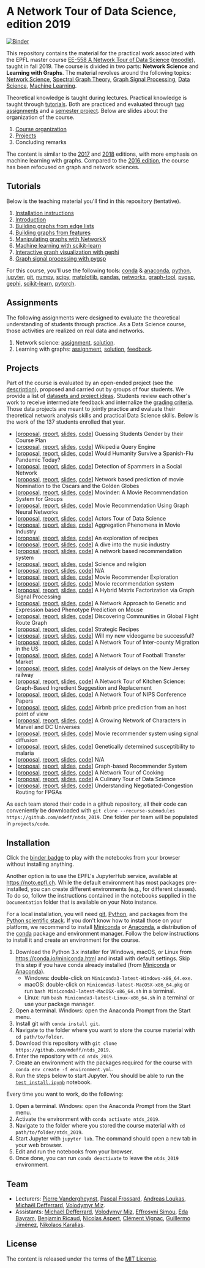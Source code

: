 # A Network Tour of Data Science, edition 2019

[![Binder](https://mybinder.org/badge_logo.svg)][binder]

[binder]: https://mybinder.org/v2/gh/mdeff/ntds_2019/outputs?urlpath=lab

This repository contains the material for the practical work associated with the EPFL master course [EE-558 A Network Tour of Data Science][epfl] ([moodle]), taught in fall 2019.
The course is divided in two parts: **Network Science** and **Learning with Graphs**.
The material revolves around the following topics:
[Network Science](https://en.wikipedia.org/wiki/Network_science),
[Spectral Graph Theory](https://en.wikipedia.org/wiki/Spectral_graph_theory),
[Graph Signal Processing](https://arxiv.org/abs/1211.0053),
[Data Science](https://en.wikipedia.org/wiki/Data_science),
[Machine Learning](https://en.wikipedia.org/wiki/Machine_learning).

Theoretical knowledge is taught during lectures.
Practical knowledge is taught through [tutorials](#tutorials).
Both are practiced and evaluated through [two assignments](#assignments) and a [semester project](#projects).
Below are slides about the organization of the course.

1. [Course organization][practical_info]
1. [Projects][projects]
1. Concluding remarks

The content is similar to the [2017] and [2018] editions, with more emphasis on machine learning with graphs.
Compared to the [2016 edition], the course has been refocused on graph and network sciences.

[epfl]: https://edu.epfl.ch/coursebook/en/a-network-tour-of-data-science-EE-558
[moodle]: https://moodle.epfl.ch/course/view.php?id=15299
[2016 edition]: https://github.com/mdeff/ntds_2016
[2017]: https://github.com/mdeff/ntds_2017
[2018]: https://github.com/mdeff/ntds_2018

[practical_info]: https://github.com/mdeff/ntds_2019/blob/outputs/slides/ntds_info.pdf
[projects]: https://github.com/mdeff/ntds_2019/blob/outputs/slides/ntds_projects.pdf

## Tutorials

Below is the teaching material you'll find in this repository (tentative).

1. [Installation instructions](#installation)
1. [Introduction][t01]
1. [Building graphs from edge lists][t02]
1. [Building graphs from features][t03]
1. [Manipulating graphs with NetworkX][t04]
1. [Machine learning with scikit-learn][t05]
1. [Interactive graph visualization with gephi][t06]
1. [Graph signal processing with pygsp][t07]

[t01]: https://nbviewer.jupyter.org/github/mdeff/ntds_2019/blob/outputs/tutorials/01_introduction.ipynb
[t02]: https://nbviewer.jupyter.org/github/mdeff/ntds_2019/blob/outputs/tutorials/02_graph_from_edge_list.ipynb
[t03]: https://nbviewer.jupyter.org/github/mdeff/ntds_2019/blob/outputs/tutorials/03_graph_from_features.ipynb
[t04]: https://nbviewer.jupyter.org/github/mdeff/ntds_2019/blob/outputs/tutorials/04_networkx.ipynb
[t05]: https://nbviewer.jupyter.org/github/mdeff/ntds_2019/blob/outputs/tutorials/05_scikit_learn.ipynb
[t06]: tutorials/06_visualization
[t07]: https://nbviewer.jupyter.org/github/mdeff/ntds_2019/blob/outputs/tutorials/07_pygsp.ipynb

For this course, you'll use the following tools:
[conda] & [anaconda], [python], [jupyter], [git], [numpy], [scipy], [matplotlib], [pandas], [networkx], [graph-tool], [pygsp], [gephi], [scikit-learn], [pytorch].

[conda]: https://conda.io
[anaconda]: https://anaconda.org
[python]: https://www.python.org
[jupyter]: https://jupyter.org
[git]: https://git-scm.com
[numpy]: https://www.numpy.org
[scipy]: https://www.scipy.org
[matplotlib]: https://matplotlib.org
[pandas]: https://pandas.pydata.org
[networkx]: https://networkx.github.io
[graph-tool]: https://graph-tool.skewed.de
[pygsp]: https://pygsp.readthedocs.io
[gephi]: https://gephi.org
[scikit-learn]: https://scikit-learn.org
[pytorch]: https://pytorch.org

## Assignments

The following assignments were designed to evaluate the theoretical understanding of students through practice.
As a Data Science course, those activities are realized on real data and networks.

1. Network science: [assignment][a1q], [solution][a1s].
1. Learning with graphs: [assignment][a2q], [solution][a2s], [feedback][a2f].

[a1q]: https://nbviewer.jupyter.org/github/mdeff/ntds_2019/blob/outputs/assignments/1_network_science.ipynb
[a1s]: https://nbviewer.jupyter.org/github/mdeff/ntds_2019/blob/outputs/assignments/1_network_science_solution.ipynb
[a2q]: https://nbviewer.jupyter.org/github/mdeff/ntds_2019/blob/outputs/assignments/2_learning_with_graphs.ipynb
[a2s]: https://nbviewer.jupyter.org/github/mdeff/ntds_2019/blob/outputs/assignments/2_learning_with_graphs_solution.ipynb
[a2f]: https://nbviewer.jupyter.org/github/mdeff/ntds_2019/blob/outputs/assignments/2_learning_with_graphs_feedback.ipynb

## Projects

Part of the course is evaluated by an open-ended project (see the [description][projects]), proposed and carried out by groups of four students.
We provide a list of [datasets and project ideas](projects).
Students review each other's work to receive intermediate feedback and internalize the [grading criteria](projects/grading.md).
Those data projects are meant to jointly practice and evaluate their theoretical network analysis skills and practical Data Science skills.
Below is the work of the 137 students enrolled that year.

* [[proposal][p01], [report][r01], [slides][s01], [code][c01]] Guessing Students Gender by their Course Plan
* [[proposal][p02], [report][r02], [slides][s02], [code][c02]] Wikipedia Query Engine
* [[proposal][p03], [report][r03], [slides][s03], [code][c03]] Would Humanity Survive a Spanish-Flu Pandemic Today?
* [[proposal][p04], [report][r04], [slides][s04], [code][c04]] Detection of Spammers in a Social Network
* [[proposal][p05], [report][r05], [slides][s05], [code][c05]] Network based prediction of movie Nomination to the Oscars and the Golden Globes
* [[proposal][p06], [report][r06], [slides][s06], [code][c06]] Movinder: A Movie Recommendation System for Groups
* [[proposal][p07], [report][r07], [slides][s07], [code][c07]] Movie Recommendation Using Graph Neural Networks
* [[proposal][p08], [report][r08], [slides][s08], [code][c08]] Actors Tour of Data Science
* [[proposal][p09], [report][r09], [slides][s09], [code][c09]] Aggregation Phenomena in Movie Industry
* [[proposal][p10], [report][r10], [slides][s10], [code][c10]] An exploration of recipes
* [[proposal][p11], [report][r11], [slides][s11], [code][c11]] A dive into the music industry
* [[proposal][p12], [report][r12], [slides][s12], [code][c12]] A network based recommendation system
* [[proposal][p13], [report][r13], [slides][s13], [code][c13]] Science and religion
* [[proposal][p14], [report][r14], [slides][s14], [code][c14]] N/A
* [[proposal][p15], [report][r15], [slides][s15], [code][c15]] Movie Recommender Exploration
* [[proposal][p16], [report][r16], [slides][s16], [code][c16]] Movie recommendation system
* [[proposal][p17], [report][r17], [slides][s17], [code][c17]] A Hybrid Matrix Factorization via Graph Signal Processing
* [[proposal][p18], [report][r18], [slides][s18], [code][c18]] A Network Approach to Genetic and Expression based Phenotype Prediction on Mouse
* [[proposal][p19], [report][r19], [slides][s19], [code][c19]] Discovering Communities in Global Flight Route Graph
* [[proposal][p20], [report][r20], [slides][s20], [code][c20]] Strategic Recipes
* [[proposal][p21], [report][r21], [slides][s21], [code][c21]] Will my new videogame be successful?
* [[proposal][p22], [report][r22], [slides][s22], [code][c22]] A Network Tour of Inter-county Migration in the US
* [[proposal][p23], [report][r23], [slides][s23], [code][c23]] A Network Tour of Football Transfer Market
* [[proposal][p24], [report][r24], [slides][s24], [code][c24]] Analysis of delays on the New Jersey railway
* [[proposal][p25], [report][r25], [slides][s25], [code][c25]] A Network Tour of Kitchen Science: Graph-Based Ingredient Suggestion and Replacement
* [[proposal][p26], [report][r26], [slides][s26], [code][c26]] A Network Tour of NIPS Conference Papers
* [[proposal][p27], [report][r27], [slides][s27], [code][c27]] Airbnb price prediction from an host point of view
* [[proposal][p28], [report][r28], [slides][s28], [code][c28]] A Growing Network of Characters in Marvel and DC Universes
* [[proposal][p29], [report][r29], [slides][s29], [code][c29]] Movie recommender system using signal diffusion
* [[proposal][p30], [report][r30], [slides][s30], [code][c30]] Genetically determined susceptibility to malaria
* [[proposal][p32], [report][r32], [slides][s32], [code][c32]] N/A
* [[proposal][p33], [report][r33], [slides][s33], [code][c33]] Graph-based Recommender System
* [[proposal][p35], [report][r35], [slides][s35], [code][c35]] A Network Tour of Cooking
* [[proposal][p36], [report][r36], [slides][s36], [code][c36]] A Culinary Tour of Data Science
* [[proposal][p49], [report][r49], [slides][s49], [code][c49]] Understanding Negotiated-Congestion Routing for FPGAs

As each team stored their code in a github repository, all their code can conveniently be downloaded with `git clone --recurse-submodules https://github.com/mdeff/ntds_2019`.
One folder per team will be populated in `projects/code`.

[p01]: projects/proposals/team_01.pdf
[p02]: projects/proposals/team_02.pdf
[p03]: projects/proposals/team_03.pdf
[p04]: projects/proposals/team_04.pdf
[p05]: projects/proposals/team_05.pdf
[p06]: projects/proposals/team_06.pdf
[p07]: projects/proposals/team_07.pdf
[p08]: projects/proposals/team_08.pdf
[p09]: projects/proposals/team_09.pdf
[p10]: projects/proposals/team_10.pdf
[p11]: projects/proposals/team_11.pdf
[p12]: projects/proposals/team_12.pdf
[p13]: projects/proposals/team_13.pdf
[p14]: projects/proposals/team_14.pdf
[p15]: projects/proposals/team_15.pdf
[p16]: projects/proposals/team_16.pdf
[p17]: projects/proposals/team_17.pdf
[p18]: projects/proposals/team_18.pdf
[p19]: projects/proposals/team_19.pdf
[p20]: projects/proposals/team_20.pdf
[p21]: projects/proposals/team_21.pdf
[p22]: projects/proposals/team_22.pdf
[p23]: projects/proposals/team_23.pdf
[p24]: projects/proposals/team_24.pdf
[p25]: projects/proposals/team_25.pdf
[p26]: projects/proposals/team_26.pdf
[p27]: projects/proposals/team_27.pdf
[p28]: projects/proposals/team_28.pdf
[p29]: projects/proposals/team_29.pdf
[p30]: projects/proposals/team_30.pdf
[p32]: projects/proposals/team_32.pdf
[p33]: projects/proposals/team_33.pdf
[p35]: projects/proposals/team_35.pdf
[p36]: projects/proposals/team_36.pdf
[p49]: projects/proposals/team_49.pdf

[r01]: projects/reports/team_01.pdf
[r02]: projects/reports/team_02.pdf
[r03]: projects/reports/team_03.pdf
[r04]: projects/reports/team_04.pdf
[r05]: projects/reports/team_05.pdf
[r06]: projects/reports/team_06.pdf
[r07]: projects/reports/team_07.pdf
[r08]: projects/reports/team_08.pdf
[r09]: projects/reports/team_09.pdf
[r10]: projects/reports/team_10.pdf
[r11]: projects/reports/team_11.pdf
[r12]: projects/reports/team_12.pdf
[r13]: projects/reports/team_13.pdf
[r14]: projects/reports/team_14.pdf
[r15]: projects/reports/team_15.pdf
[r16]: projects/reports/team_16.pdf
[r17]: projects/reports/team_17.pdf
[r18]: projects/reports/team_18.pdf
[r19]: projects/reports/team_19.pdf
[r20]: projects/reports/team_20.pdf
[r21]: projects/reports/team_21.pdf
[r22]: projects/reports/team_22.pdf
[r23]: projects/reports/team_23.pdf
[r24]: projects/reports/team_24.pdf
[r25]: projects/reports/team_25.pdf
[r26]: projects/reports/team_26.pdf
[r27]: projects/reports/team_27.pdf
[r28]: projects/reports/team_28.pdf
[r29]: projects/reports/team_29.pdf
[r30]: projects/reports/team_30.pdf
[r32]: projects/reports/team_32.pdf
[r33]: projects/reports/team_33.pdf
[r35]: projects/reports/team_35.pdf
[r36]: projects/reports/team_36.pdf
[r49]: projects/reports/team_49.pdf

[s01]: projects/slides/team_01.pdf
[s02]: projects/slides/team_02.pdf
[s03]: projects/slides/team_03.pdf
[s04]: projects/slides/team_04.pdf
[s05]: projects/slides/team_05.pdf
[s06]: projects/slides/team_06.pdf
[s07]: projects/slides/team_07.pdf
[s08]: projects/slides/team_08.pdf
[s09]: projects/slides/team_09.pdf
[s10]: projects/slides/team_10.pdf
[s11]: projects/slides/team_11.pdf
[s12]: projects/slides/team_12.pdf
[s13]: projects/slides/team_13.pdf
[s14]: projects/slides/team_14.pdf
[s15]: projects/slides/team_15.pdf
[s16]: projects/slides/team_16.pdf
[s17]: projects/slides/team_17.pdf
[s18]: projects/slides/team_18.pdf
[s19]: projects/slides/team_19.pdf
[s20]: projects/slides/team_20.pdf
[s21]: projects/slides/team_21.pdf
[s22]: projects/slides/team_22.pdf
[s23]: projects/slides/team_23.pdf
[s24]: projects/slides/team_24.pdf
[s25]: projects/slides/team_25.pdf
[s26]: projects/slides/team_26.pdf
[s27]: projects/slides/team_27.pdf
[s28]: projects/slides/team_28.pdf
[s29]: projects/slides/team_29.pdf
[s30]: projects/slides/team_30.pdf
[s32]: projects/slides/team_32.pdf
[s33]: projects/slides/team_33.pdf
[s35]: projects/slides/team_35.pdf
[s36]: projects/slides/team_36.pdf
[s49]: projects/slides/team_49.pdf

[c01]: https://github.com/jm-x-1/NTDS_2019_PROJECT_TEAM_1
[c02]: https://github.com/FredBaos/Ntds_project_team02
[c03]: https://github.com/jonathan-doenz/spanish_flu_on_airports
[c04]: https://github.com/alielabridi/NTDS_2019
[c05]: https://github.com/carparel/NTDS
[c06]: https://github.com/Movinder/movielens-imdb-exploration
[c07]: https://github.com/dinotuku/ntds-2019-project-team-7
[c08]: https://github.com/eliasmpw/EE-558-ntds/tree/master/projects/project_ntds_2019
[c09]: https://github.com/EPFLEXCLT/NTDS2019_team9
[c10]: https://github.com/alex-mocanu/A-Network-Tour-of-DS-Homework/tree/master/Project
[c11]: https://github.com/SachaLeblanc/NTDS_final
[c12]: https://github.com/Lambo97/MovieRecommendation
[c13]: https://github.com/aaag97/ntds-projects
[c14]: https://github.com/TheUser0571/NTDS_assignments/tree/master/Project
[c15]: https://github.com/arthurbabey/DeepMovieRecommender
[c16]: https://github.com/aurkinet/Group-16
[c17]: https://github.com/blagojce95/ntds_project
[c18]: https://github.com/raphaelreis/Network_tour_of_mice_genetics
[c19]: https://github.com/lchenbb/NTDS2019_Project
[c20]: https://github.com/raphstrebel/ntds_project
[c21]: https://github.com/michaelhodara/ntds_2019_team21
[c22]: https://github.com/zxyzz/ntds_project
[c23]: https://github.com/Saibo-creator/ntds_project
[c24]: https://github.com/linahcharif/NTDS-Team24
[c25]: https://github.com/misterw97/ntds_kitchen_science
[c26]: https://github.com/sting1000/ntds_project
[c27]: https://github.com/sfurter/Project_NTDS_Group_27
[c28]: https://github.com/ahmedkooli/ntds_comics
[c29]: https://github.com/jlabhard/ntds_project_movielens
[c30]: https://github.com/arturs68/ntds-genetic-malaria-susceptibility
[c32]: https://github.com/albornet/ntds_2019_team_32
[c33]: https://github.com/YuxuanLongBeyond/Graph-based-Recommendation-System
[c35]: https://github.com/gaumuel/ntds2019_project
[c36]: https://github.com/Davit98/NTDS-Project
[c49]: https://github.com/m-asiatici/ntds-2019-team-49-fpga

## Installation

Click the [binder badge][binder] to play with the notebooks from your browser without installing anything.

Another option is to use the EPFL's JupyterHub service, available at <https://noto.epfl.ch>.
While the default environment has most packages pre-installed, you can create different environments (e.g., for different classes).
To do so, follow the instructions contained in the notebooks supplied in the `Documentation` folder that is available on your Noto instance.

For a local installation, you will need [git], [Python], and packages from the [Python scientific stack][scipy].
If you don't know how to install those on your platform, we recommend to install [Miniconda] or [Anaconda], a distribution of the [conda] package and environment manager.
Follow the below instructions to install it and create an environment for the course.

1. Download the Python 3.x installer for Windows, macOS, or Linux from <https://conda.io/miniconda.html> and install with default settings.
   Skip this step if you have conda already installed (from [Miniconda] or [Anaconda]).
   * Windows: double-click on `Miniconda3-latest-Windows-x86_64.exe`.
   * macOS: double-click on `Miniconda3-latest-MacOSX-x86_64.pkg` or run `bash Miniconda3-latest-MacOSX-x86_64.sh` in a terminal.
   * Linux: run `bash Miniconda3-latest-Linux-x86_64.sh` in a terminal or use your package manager.
1. Open a terminal.
   Windows: open the Anaconda Prompt from the Start menu.
1. Install git with `conda install git`.
1. Navigate to the folder where you want to store the course material with `cd path/to/folder`.
1. Download this repository with `git clone https://github.com/mdeff/ntds_2019`.
1. Enter the repository with `cd ntds_2019`.
1. Create an environment with the packages required for the course with `conda env create -f environment.yml`.
1. Run the steps below to start Jupyter. You should be able to run the [`test_install.ipynb`][test_install] notebook.

[test_install]: https://nbviewer.jupyter.org/github/mdeff/ntds_2019/blob/outputs/test_install.ipynb

Every time you want to work, do the following:

1. Open a terminal.
   Windows: open the Anaconda Prompt from the Start menu.
1. Activate the environment with `conda activate ntds_2019`.
1. Navigate to the folder where you stored the course material with `cd path/to/folder/ntds_2019`.
1. Start Jupyter with `jupyter lab`.
   The command should open a new tab in your web browser.
1. Edit and run the notebooks from your browser.
1. Once done, you can run `conda deactivate` to leave the `ntds_2019` environment.

[git]: https://git-scm.com
[python]: https://www.python.org
[scipy]: https://www.scipy.org
[anaconda]: https://www.anaconda.com/download
[miniconda]: https://conda.io/miniconda.html
[conda]: https://conda.io
[conda-forge]: https://conda-forge.org

## Team

* Lecturers:
[Pierre Vandergheynst](https://people.epfl.ch/pierre.vandergheynst),
[Pascal Frossard](https://people.epfl.ch/pascal.frossard),
[Andreas Loukas](https://andreasloukas.blog),
[Michaël Defferrard](https://deff.ch),
[Volodymyr Miz](http://miz.space).
* Assistants:
[Michaël Defferrard](https://deff.ch),
[Volodymyr Miz](http://miz.space),
[Effrosyni Simou](https://people.epfl.ch/effrosyni.simou),
[Eda Bayram](https://people.epfl.ch/eda.bayram),
[Benjamin Ricaud](https://github.com/bricaud),
[Nicolas Aspert](https://people.epfl.ch/nicolas.aspert),
[Clément Vignac](https://people.epfl.ch/clement.vignac),
[Guillermo Jiménez](https://gortizji.github.io),
[Nikolaos Karalias](https://people.epfl.ch/nikolaos.karalias).

## License

The content is released under the terms of the [MIT License](LICENSE.txt).
